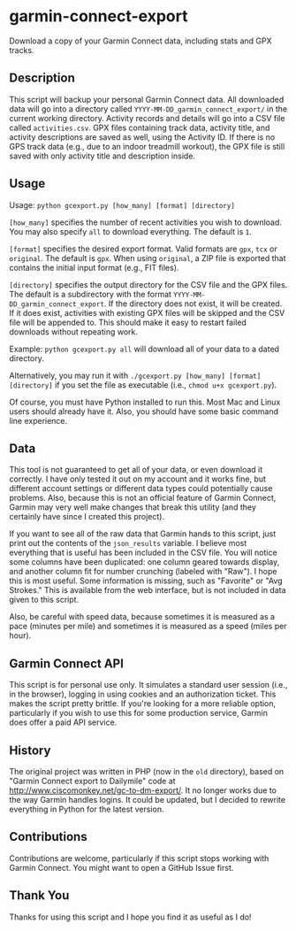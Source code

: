 garmin-connect-export
=====================

Download a copy of your Garmin Connect data, including stats and GPX tracks.

Description
-----------
This script will backup your personal Garmin Connect data. All downloaded data will go into a directory called `YYYY-MM-DD_garmin_connect_export/` in the current working directory. Activity records and details will go into a CSV file called `activities.csv`. GPX files containing track data, activity title, and activity descriptions are saved as well, using the Activity ID. If there is no GPS track data (e.g., due to an indoor treadmill workout), the GPX file is still saved with only activity title and description inside.

Usage
-----
Usage: `python gcexport.py [how_many] [format] [directory]`

`[how_many]` specifies the number of recent activities you wish to download. You may also specify `all` to download everything. The default is `1`.

`[format]` specifies the desired export format. Valid formats are `gpx`, `tcx` or `original`. The default is `gpx`. When using `original`, a ZIP file is exported that contains the initial input format (e.g., FIT files).

`[directory]` specifies the output directory for the CSV file and the GPX files. The default is a subdirectory with the format `YYYY-MM-DD_garmin_connect_export`. If the directory does not exist, it will be created. If it does exist, activities with existing GPX files will be skipped and the CSV file will be appended to. This should make it easy to restart failed downloads without repeating work.

Example: `python gcexport.py all` will download all of your data to a dated directory.

Alternatively, you may run it with `./gcexport.py [how_many] [format] [directory]` if you set the file as executable (i.e., `chmod u+x gcexport.py`).

Of course, you must have Python installed to run this. Most Mac and Linux users should already have it. Also, you should have some basic command line experience.

Data
----
This tool is not guaranteed to get all of your data, or even download it correctly. I have only tested it out on my account and it works fine, but different account settings or different data types could potentially cause problems. Also, because this is not an official feature of Garmin Connect, Garmin may very well make changes that break this utility (and they certainly have since I created this project).

If you want to see all of the raw data that Garmin hands to this script, just print out the contents of the `json_results` variable. I believe most everything that is useful has been included in the CSV file. You will notice some columns have been duplicated: one column geared towards display, and another column fit for number crunching (labeled with "Raw"). I hope this is most useful. Some information is missing, such as "Favorite" or "Avg Strokes."  This is available from the web interface, but is not included in data given to this script.

Also, be careful with speed data, because sometimes it is measured as a pace (minutes per mile) and sometimes it is measured as a speed (miles per hour).

Garmin Connect API
------------------
This script is for personal use only. It simulates a standard user session (i.e., in the browser), logging in using cookies and an authorization ticket. This makes the script pretty brittle. If you're looking for a more reliable option, particularly if you wish to use this for some production service, Garmin does offer a paid API service.

History
-------
The original project was written in PHP (now in the `old` directory), based on "Garmin Connect export to Dailymile" code at http://www.ciscomonkey.net/gc-to-dm-export/. It no longer works due to the way Garmin handles logins. It could be updated, but I decided to rewrite everything in Python for the latest version.

Contributions
-------------
Contributions are welcome, particularly if this script stops working with Garmin Connect. You might want to open a GitHub Issue first.

Thank You
---------
Thanks for using this script and I hope you find it as useful as I do!

